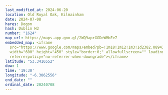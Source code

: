 ```yaml
---
last_modified_at: 2024-06-20
location: Old Royal Oak, Kilmainham
date: 2024-07-08
hares: Dogon
hash: Dublin H3
number: "1624"
map_url: https://maps.app.goo.gl/2WQ9aprGGDeWMbFe7
embedded_map: <iframe
  src="https://www.google.com/maps/embed?pb=!1m18!1m12!1m3!1d2382.089437708562!2d-6.30625562285702!3d53.34165517228782!2m3!1f0!2f0!3f0!3m2!1i1024!2i768!4f13.1!3m3!1m2!1s0x48670c47ea40805f%3A0x12e2b3fd024859e7!2sOld%20Royal%20Oak!5e0!3m2!1sen!2sus!4v1718917142349!5m2!1sen!2sus"
  width="600" height="450" style="border:0;" allowfullscreen="" loading="lazy"
  referrerpolicy="no-referrer-when-downgrade"></iframe>
latitude: "53.3416552"
dow: 1
time: '19:30'
longitude: "-6.3062556"
end_date: ""
ordinal_date: 20240708
---
```

